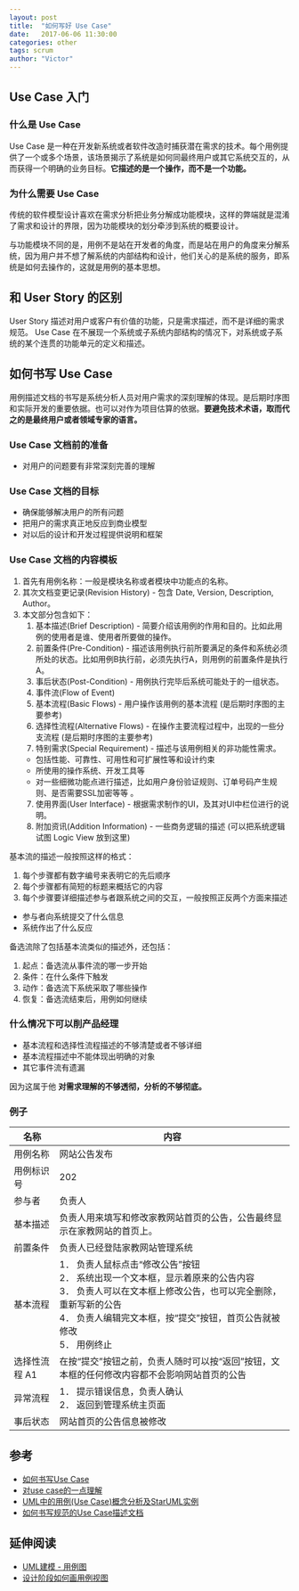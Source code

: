 ```yaml
---
layout: post
title:  "如何写好 Use Case"
date:   2017-06-06 11:30:00
categories: other
tags: scrum
author: "Victor"
---
```


## Use Case 入门

### 什么是 Use Case

Use Case 是一种在开发新系统或者软件改造时捕获潜在需求的技术。每个用例提供了一个或多个场景，该场景揭示了系统是如何同最终用户或其它系统交互的，从而获得一个明确的业务目标。**它描述的是一个操作，而不是一个功能。**

### 为什么需要  Use Case

传统的软件模型设计喜欢在需求分析把业务分解成功能模块，这样的弊端就是混淆了需求和设计的界限，因为功能模块的划分牵涉到系统的概要设计。

与功能模块不同的是，用例不是站在开发者的角度，而是站在用户的角度来分解系统，因为用户并不想了解系统的内部结构和设计，他们关心的是系统的服务，即系统是如何去操作的，这就是用例的基本思想。

## 和 User Story 的区别

User Story 描述对用户或客户有价值的功能，只是需求描述，而不是详细的需求规范。
Use Case 在不展现一个系统或子系统内部结构的情况下，对系统或子系统的某个连贯的功能单元的定义和描述。

## 如何书写 Use Case

用例描述文档的书写是系统分析人员对用户需求的深刻理解的体现。是后期时序图和实际开发的重要依据。也可以对作为项目估算的依据。**要避免技术术语，取而代之的是最终用户或者领域专家的语言。**

### Use Case 文档前的准备

* 对用户的问题要有非常深刻完善的理解

### Use Case 文档的目标

* 确保能够解决用户的所有问题
* 把用户的需求真正地反应到商业模型
* 对以后的设计和开发过程提供说明和框架

### Use Case 文档的内容模板

1. 首先有用例名称：一般是模块名称或者模块中功能点的名称。
2. 其次文档变更记录(Revision History) - 包含 Date, Version, Description, Author。
3. 本文部分包含如下：
    1. 基本描述(Brief Description) - 简要介绍该用例的作用和目的。比如此用例的使用者是谁、使用者所要做的操作。
    2. 前置条件(Pre-Condition) - 描述该用例执行前所要满足的条件和系统必须所处的状态。比如用例B执行前，必须先执行A，则用例的前置条件是执行A。
    3. 事后状态(Post-Condition) - 用例执行完毕后系统可能处于的一组状态。
    4. 事件流(Flow of Event)
      1. 基本流程(Basic Flows) - 用户操作该用例的基本流程 (是后期时序图的主要参考)
      2. 选择性流程(Alternative Flows) - 在操作主要流程过程中，出现的一些分支流程 (是后期时序图的主要参考)
    6. 特别需求(Special Requirement) - 描述与该用例相关的非功能性需求。
      * 包括性能、可靠性、可用性和可扩展性等和设计约束
      * 所使用的操作系统、开发工具等
      * 对一些细微功能点进行描述，比如用户身份验证规则、订单号码产生规则、是否需要SSL加密等等 。
    7. 使用界面(User Interface) - 根据需求制作的UI，及其对UI中栏位进行的说明。
    8. 附加资讯(Addition Information) - 一些商务逻辑的描述 (可以把系统逻辑试图 Logic View 放到这里)


基本流的描述一般按照这样的格式：

1. 每个步骤都有数字编号来表明它的先后顺序
2. 每个步骤都有简短的标题来概括它的内容
3. 每个步骤要详细描述参与者跟系统之间的交互，一般按照正反两个方面来描述
  * 参与者向系统提交了什么信息
  * 系统作出了什么反应

备选流除了包括基本流类似的描述外，还包括：

1. 起点：备选流从事件流的哪一步开始
2. 条件：在什么条件下触发
3. 动作：备选流下系统采取了哪些操作
3. 恢复：备选流结束后，用例如何继续  


### 什么情况下可以削产品经理

* 基本流程和选择性流程描述的不够清楚或者不够详细
* 基本流程描述中不能体现出明确的对象
* 其它事件流有遗漏

因为这属于他 **对需求理解的不够透彻，分析的不够彻底。**

### 例子

| 名称	| 内容 |
| ------------- |-------------|
| 用例名称	| 网站公告发布 |
| 用例标识号 | 202 |
| 参与者 | 负责人 |
| 基本描述 | 负责人用来填写和修改家教网站首页的公告，公告最终显示在家教网站的首页上。 |
| 前置条件 | 负责人已经登陆家教网站管理系统 |
| 基本流程 | 1． 负责人鼠标点击“修改公告”按钮<br/>2． 系统出现一个文本框，显示着原来的公告内容<br/>3． 负责人可以在文本框上修改公告，也可以完全删除，重新写新的公告<br/>4． 负责人编辑完文本框，按“提交”按钮，首页公告就被修改<br/>5． 用例终止 |
| 选择性流程 A1 | 在按“提交”按钮之前，负责人随时可以按“返回”按钮，文本框的任何修改内容都不会影响网站首页的公告 |
| 异常流程 | 1． 提示错误信息，负责人确认<br/>2． 返回到管理系统主页面 |
| 事后状态 | 网站首页的公告信息被修改 |


## 参考

* [如何书写Use Case](http://www.cnblogs.com/ywqu/archive/2009/12/01/1614509.html)
* [对use case的一点理解](http://blog.csdn.net/eddle/article/details/7038008)
* [UML中的用例(Use Case)概念分析及StarUML实例](http://blog.csdn.net/zfrong/article/details/3723141)
* [如何书写规范的Use Case描述文档](https://wenku.baidu.com/view/80a9b2bffd0a79563c1e726b.html)

## 延伸阅读

* [UML建模 - 用例图](http://www.cnblogs.com/xiaolongbao-lzh/p/4590897.html)
* [设计阶段如何画用例视图](http://www.cnblogs.com/ywqu/archive/2009/12/03/1616232.html)

